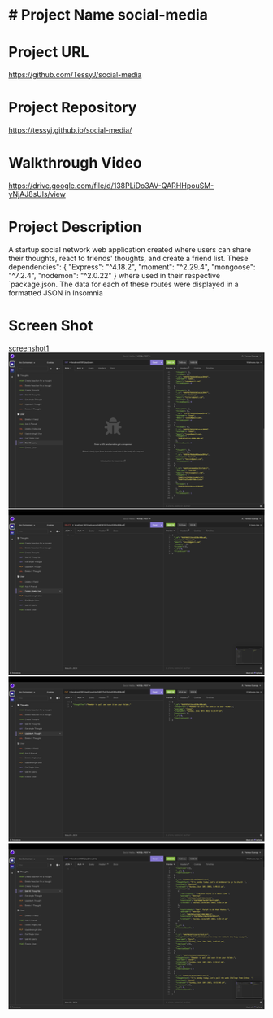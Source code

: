 # # Project Name social-media

# Project URL

https://github.com/TessyJ/social-media

# Project Repository

https://tessyj.github.io/social-media/

# Walkthrough Video

https://drive.google.com/file/d/138PLiDo3AV-QARHHpouSM-yNjAJ8sUls/view

# Project Description

A startup social network web application created where users can share their thoughts, react to friends' thoughts, and create a friend list.
These dependencies": {
"Express": "^4.18.2",
"moment": "^2.29.4",
"mongoose": "^7.2.4",
"nodemon": "^2.0.22"
} where used in their respective `package.json.
The data for each of these routes were displayed in a formatted JSON in Insomnia

# Screen Shot

[screenshot1](images/shot1.png)
![screenshot2](images/shot2.png)
![screenshot3](images/shot3.png)
![screenshot4](images/shot4.png)
![screenshot5](images/shot5.png)
